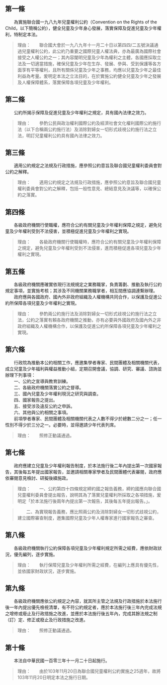 第一條 
-------
　　為實施聯合國一九八九年兒童權利公約（Convention on the Rights of the Child，以下簡稱公約），健全兒童及少年身心發展，落實保障及促進兒童及少年權利，特制定本法。  
> 理由：　　聯合國大會於一九八九年十一月二十日以第四四/二五號決議通過兒童權利公約，此公約乃重要之國際兒童人權法典，亦為最廣為國際社會接受之人權公約之一；其內容闡明兒童及少年為權利之主體，各國應採取立法及一切適當措施，確保兒童及少年在生存、發展、參與、受到保護等各方面享有平等權利，且所有關係兒童及少年之事務，均應以兒童及少年之最佳利益為考量。爰明定本法之立法目的，在於實施公約健全兒童及少年之發展及人權保障體系，落實保障各項兒童及少年權利。



第二條 
-------
　　公約所揭示保障及促進兒童及少年權利之規定，具有國內法律之效力。  
> 理由：　　參酌公民與政治權利國際公約及經濟社會文化權利國際公約施行法（以下合稱兩公約施行法）及消除對婦女一切形式歧視公約施行法之立法，明訂兒童權利公約具有國內法律之效力。



第三條 
-------
　　適用公約規定之法規及行政措施，應參照公約意旨及聯合國兒童權利委員會對公約之解釋。  
> 理由：　　適用公約規定之法規及行政措施，應參照公約意旨及聯合國兒童權利委員會對公約之解釋，包括一般性意見、總結意見及決議等，以確保公約之落實。



第四條 
-------
　　各級政府機關行使職權，應符合公約有關兒童及少年權利保障之規定，避免兒童及少年權利受到不法侵害，並積極促進兒童及少年權利之實現。  
> 理由：　　各級政府機關行使職權時，應符合公約有關兒童及少年權利保障之規定，避免兒童及少年權利受到不法侵害，進而積極促進各項兒童及少年權利之實現。



第五條 
-------
　　各級政府機關應確實依現行法規規定之業務職掌，負責籌劃、推動及執行公約規定事項，並實施考核；其涉及不同機關業務職掌者，相互間應協調連繫辦理。  
　　政府應與各國政府、國內外非政府組織及人權機構共同合作，以保護及促進公約所保障各項兒童及少年權利之實現。  
> 理由：　　參酌兩公約施行法及消除對婦女一切形式歧視公約施行法之立法，公約之落實有賴各政府機關之推動，亦有必要與外國政府及國內外之非政府組織及人權機構合作，以保護及促進公約所保障各項兒童及少年權利之實現。



第六條 
-------
　　行政院為推動本公約相關工作，應邀集學者專家、民間團體及相關機關代表，成立兒童及少年福利與權益推動小組，定期召開會議，協調、研究、審議、諮詢並辦理下列事項：  
　　一、公約之宣導與教育訓練。  
　　二、各級政府機關落實公約之督導。  
　　三、國內兒童及少年權利現況之研究與調查。  
　　四、國家報告之提出。  
　　五、接受涉及違反公約之申訴。  
　　六、其他與公約相關之事項。  
　　前項學者專家、民間團體及相關機關代表之人數不得少於總數二分之一；任一性別不得少於三分之一。必要時，並得邀請少年代表列席。  
> 理由：　　照修正動議通過。



第七條 
-------
　　政府應建立兒童及少年權利報告制度，於本法施行後二年內提出第一次國家報告，其後每五年提出國家報告，並邀請相關專家學者及民間團體代表審閱，政府應依審閱意見檢討、研擬後續施政。  
> 理由：　　一、公約第四十四條規定締約國之報告義務，締約國應向聯合國兒童權利委員會提出報告，說明其為了落實兒童權利所採取之各項措施，爰明定「於本法施行後兩年內提出第一次報告，其後每五年提出報告。」。

> 　　二、為實現報告義務，應比照兩公約及消除對婦女一切形式歧視公約，建立國際審查制度，邀集國際兒童及少年人權專家進行國家報告之審查。



第八條 
-------
　　各級政府機關執行公約保障各項兒童及少年權利規定所需之經費，應依財政狀況，優先編列，逐步實施。  
> 理由：　　執行保障兒童及少年權利所需之經費，在編列上應具有優先性，並依國家財政狀況，逐步實施。



第九條 
-------
　　各級政府機關應依公約規定之內容，就其所主管之法規及行政措施於本法施行後一年內提出優先檢視清單，有不符公約規定者，應於本法施行後三年內完成法規之增修或廢止及行政措施之改進，並應於本法施行後五年內，完成其餘法規之制（訂）定、修正或廢止及行政措施之改進。  
> 理由：　　照修正動議通過。



第十條 
-------
　　本法自中華民國一百零三年十一月二十日起施行。  
> 理由：　　由於103年11月20日為聯合國兒童權利公約實施之25週年，故將103年11月20日明定本法之施行日期。